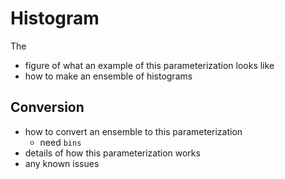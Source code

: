 # Histogram

The

- figure of what an example of this parameterization looks like
- how to make an ensemble of histograms

## Conversion

- how to convert an ensemble to this parameterization
  - need `bins`
- details of how this parameterization works
- any known issues
